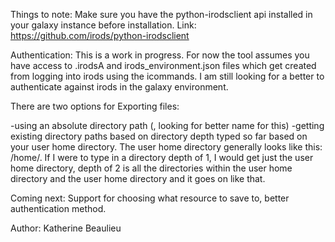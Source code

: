 Things to note: Make sure you have the python-irodsclient api installed in your galaxy instance before installation.
Link: https://github.com/irods/python-irodsclient

Authentication: This is a work in progress. For now the tool assumes you have access to .irodsA and irods_environment.json 
files which get created from logging into irods using the icommands. I am still looking for a better to authenticate against 
irods in the galaxy environment.

There are two options for Exporting files:

-using an absolute directory path (, looking for better name for this) 
-getting existing directory paths based on directory depth typed so far based on your user home directory. The user home
directory generally looks like this: <yourzone>/home/<yourusername>. If I were to type in a directory depth of 1, I would get 
just the user home directory, depth of 2 is all the directories within the user home directory and the user home directory and it
goes on like that.

Coming next: Support for choosing what resource to save to, better authentication method.

Author: Katherine Beaulieu
